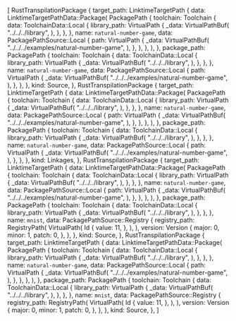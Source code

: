 [
    RustTranspilationPackage {
        target_path: LinktimeTargetPath {
            data: LinktimeTargetPathData::Package(
                PackagePath {
                    toolchain: Toolchain {
                        data: ToolchainData::Local {
                            library_path: VirtualPath {
                                _data: VirtualPathBuf(
                                    "../../../library",
                                ),
                            },
                        },
                    },
                    name: `natural-number-game`,
                    data: PackagePathSource::Local {
                        path: VirtualPath {
                            _data: VirtualPathBuf(
                                "../../../examples/natural-number-game",
                            ),
                        },
                    },
                },
            ),
        },
        package_path: PackagePath {
            toolchain: Toolchain {
                data: ToolchainData::Local {
                    library_path: VirtualPath {
                        _data: VirtualPathBuf(
                            "../../../library",
                        ),
                    },
                },
            },
            name: `natural-number-game`,
            data: PackagePathSource::Local {
                path: VirtualPath {
                    _data: VirtualPathBuf(
                        "../../../examples/natural-number-game",
                    ),
                },
            },
        },
        kind: Source,
    },
    RustTranspilationPackage {
        target_path: LinktimeTargetPath {
            data: LinktimeTargetPathData::Package(
                PackagePath {
                    toolchain: Toolchain {
                        data: ToolchainData::Local {
                            library_path: VirtualPath {
                                _data: VirtualPathBuf(
                                    "../../../library",
                                ),
                            },
                        },
                    },
                    name: `natural-number-game`,
                    data: PackagePathSource::Local {
                        path: VirtualPath {
                            _data: VirtualPathBuf(
                                "../../../examples/natural-number-game",
                            ),
                        },
                    },
                },
            ),
        },
        package_path: PackagePath {
            toolchain: Toolchain {
                data: ToolchainData::Local {
                    library_path: VirtualPath {
                        _data: VirtualPathBuf(
                            "../../../library",
                        ),
                    },
                },
            },
            name: `natural-number-game`,
            data: PackagePathSource::Local {
                path: VirtualPath {
                    _data: VirtualPathBuf(
                        "../../../examples/natural-number-game",
                    ),
                },
            },
        },
        kind: Linkages,
    },
    RustTranspilationPackage {
        target_path: LinktimeTargetPath {
            data: LinktimeTargetPathData::Package(
                PackagePath {
                    toolchain: Toolchain {
                        data: ToolchainData::Local {
                            library_path: VirtualPath {
                                _data: VirtualPathBuf(
                                    "../../../library",
                                ),
                            },
                        },
                    },
                    name: `natural-number-game`,
                    data: PackagePathSource::Local {
                        path: VirtualPath {
                            _data: VirtualPathBuf(
                                "../../../examples/natural-number-game",
                            ),
                        },
                    },
                },
            ),
        },
        package_path: PackagePath {
            toolchain: Toolchain {
                data: ToolchainData::Local {
                    library_path: VirtualPath {
                        _data: VirtualPathBuf(
                            "../../../library",
                        ),
                    },
                },
            },
            name: `mnist`,
            data: PackagePathSource::Registry {
                registry_path: RegistryPath(
                    VirtualPath(
                        Id {
                            value: 11,
                        },
                    ),
                ),
                version: Version {
                    major: 0,
                    minor: 1,
                    patch: 0,
                },
            },
        },
        kind: Source,
    },
    RustTranspilationPackage {
        target_path: LinktimeTargetPath {
            data: LinktimeTargetPathData::Package(
                PackagePath {
                    toolchain: Toolchain {
                        data: ToolchainData::Local {
                            library_path: VirtualPath {
                                _data: VirtualPathBuf(
                                    "../../../library",
                                ),
                            },
                        },
                    },
                    name: `natural-number-game`,
                    data: PackagePathSource::Local {
                        path: VirtualPath {
                            _data: VirtualPathBuf(
                                "../../../examples/natural-number-game",
                            ),
                        },
                    },
                },
            ),
        },
        package_path: PackagePath {
            toolchain: Toolchain {
                data: ToolchainData::Local {
                    library_path: VirtualPath {
                        _data: VirtualPathBuf(
                            "../../../library",
                        ),
                    },
                },
            },
            name: `mnist`,
            data: PackagePathSource::Registry {
                registry_path: RegistryPath(
                    VirtualPath(
                        Id {
                            value: 11,
                        },
                    ),
                ),
                version: Version {
                    major: 0,
                    minor: 1,
                    patch: 0,
                },
            },
        },
        kind: Source,
    },
]